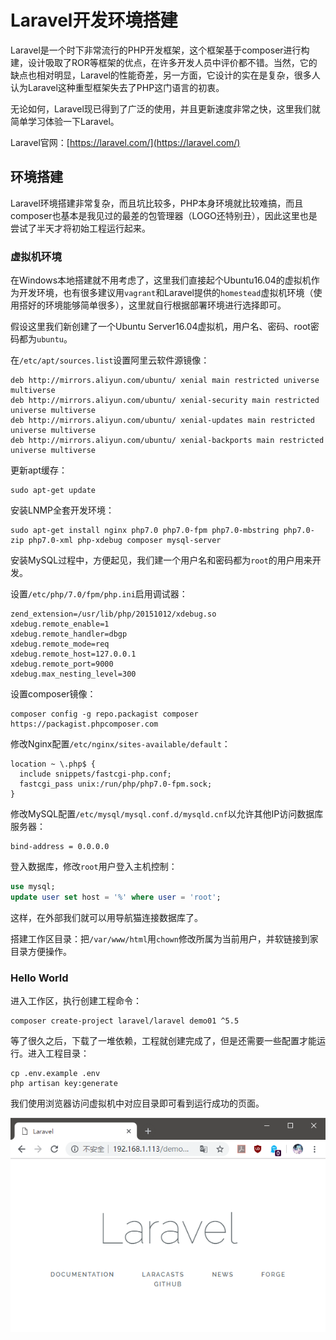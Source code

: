 # Laravel开发环境搭建

Laravel是一个时下非常流行的PHP开发框架，这个框架基于composer进行构建，设计吸取了ROR等框架的优点，在许多开发人员中评价都不错。当然，它的缺点也相对明显，Laravel的性能奇差，另一方面，它设计的实在是复杂，很多人认为Laravel这种重型框架失去了PHP这门语言的初衷。

无论如何，Laravel现已得到了广泛的使用，并且更新速度非常之快，这里我们就简单学习体验一下Laravel。

Laravel官网：[https://laravel.com/](https://laravel.com/)

## 环境搭建

Laravel环境搭建非常复杂，而且坑比较多，PHP本身环境就比较难搞，而且composer也基本是我见过的最差的包管理器（LOGO还特别丑），因此这里也是尝试了半天才将初始工程运行起来。

### 虚拟机环境

在Windows本地搭建就不用考虑了，这里我们直接起个Ubuntu16.04的虚拟机作为开发环境，也有很多建议用`vagrant`和Laravel提供的`homestead`虚拟机环境（使用搭好的环境能够简单很多），这里就自行根据部署环境进行选择即可。

假设这里我们新创建了一个Ubuntu Server16.04虚拟机，用户名、密码、root密码都为`ubuntu`。

在`/etc/apt/sources.list`设置阿里云软件源镜像：
```
deb http://mirrors.aliyun.com/ubuntu/ xenial main restricted universe multiverse
deb http://mirrors.aliyun.com/ubuntu/ xenial-security main restricted universe multiverse
deb http://mirrors.aliyun.com/ubuntu/ xenial-updates main restricted universe multiverse
deb http://mirrors.aliyun.com/ubuntu/ xenial-backports main restricted universe multiverse
```

更新apt缓存：
```
sudo apt-get update
```

安装LNMP全套开发环境：
```
sudo apt-get install nginx php7.0 php7.0-fpm php7.0-mbstring php7.0-zip php7.0-xml php-xdebug composer mysql-server
```

安装MySQL过程中，方便起见，我们建一个用户名和密码都为`root`的用户用来开发。

设置`/etc/php/7.0/fpm/php.ini`启用调试器：
```
zend_extension=/usr/lib/php/20151012/xdebug.so
xdebug.remote_enable=1
xdebug.remote_handler=dbgp
xdebug.remote_mode=req
xdebug.remote_host=127.0.0.1
xdebug.remote_port=9000
xdebug.max_nesting_level=300
```

设置composer镜像：
```
composer config -g repo.packagist composer https://packagist.phpcomposer.com
```

修改Nginx配置`/etc/nginx/sites-available/default`：
```
location ~ \.php$ {
  include snippets/fastcgi-php.conf;
  fastcgi_pass unix:/run/php/php7.0-fpm.sock;
}
```

修改MySQL配置`/etc/mysql/mysql.conf.d/mysqld.cnf`以允许其他IP访问数据库服务器：
```
bind-address = 0.0.0.0
```

登入数据库，修改`root`用户登入主机控制：
```sql
use mysql;
update user set host = '%' where user = 'root';
```

这样，在外部我们就可以用导航猫连接数据库了。

搭建工作区目录：把`/var/www/html`用`chown`修改所属为当前用户，并软链接到家目录方便操作。

### Hello World

进入工作区，执行创建工程命令：
```
composer create-project laravel/laravel demo01 ^5.5
```

等了很久之后，下载了一堆依赖，工程就创建完成了，但是还需要一些配置才能运行。进入工程目录：
```
cp .env.example .env
php artisan key:generate
```

我们使用浏览器访问虚拟机中对应目录即可看到运行成功的页面。

![](res/1.png)
